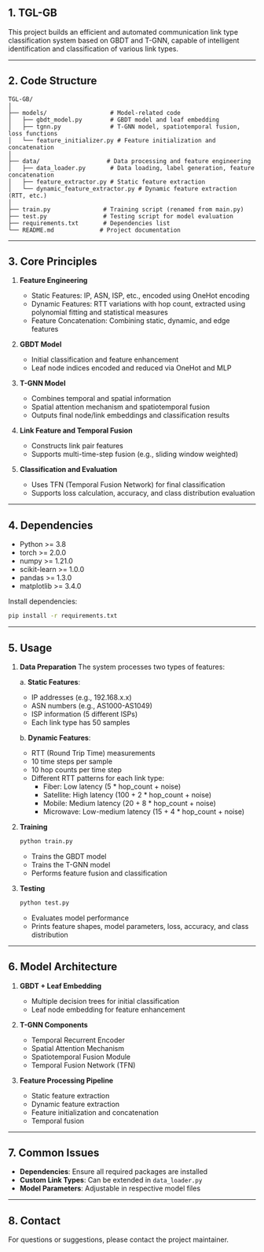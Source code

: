 ## 1. TGL-GB
This project builds an efficient and automated communication link type classification system based on GBDT and T-GNN, capable of intelligent identification and classification of various link types.

---

## 2. Code Structure

```
TGL-GB/
│
├── models/                  # Model-related code
│   ├── gbdt_model.py        # GBDT model and leaf embedding
│   ├── tgnn.py              # T-GNN model, spatiotemporal fusion, loss functions
│   └── feature_initializer.py # Feature initialization and concatenation
│
├── data/                   # Data processing and feature engineering
│   ├── data_loader.py       # Data loading, label generation, feature concatenation
│   ├── feature_extractor.py # Static feature extraction
│   └── dynamic_feature_extractor.py # Dynamic feature extraction (RTT, etc.)
│
├── train.py               # Training script (renamed from main.py)
├── test.py                # Testing script for model evaluation
├── requirements.txt       # Dependencies list
└── README.md             # Project documentation
```

---

## 3. Core Principles

1. **Feature Engineering**
   - Static Features: IP, ASN, ISP, etc., encoded using OneHot encoding
   - Dynamic Features: RTT variations with hop count, extracted using polynomial fitting and statistical measures
   - Feature Concatenation: Combining static, dynamic, and edge features

2. **GBDT Model**
   - Initial classification and feature enhancement
   - Leaf node indices encoded and reduced via OneHot and MLP

3. **T-GNN Model**
   - Combines temporal and spatial information
   - Spatial attention mechanism and spatiotemporal fusion
   - Outputs final node/link embeddings and classification results

4. **Link Feature and Temporal Fusion**
   - Constructs link pair features
   - Supports multi-time-step fusion (e.g., sliding window weighted)

5. **Classification and Evaluation**
   - Uses TFN (Temporal Fusion Network) for final classification
   - Supports loss calculation, accuracy, and class distribution evaluation

---

## 4. Dependencies

- Python >= 3.8
- torch >= 2.0.0
- numpy >= 1.21.0
- scikit-learn >= 1.0.0
- pandas >= 1.3.0
- matplotlib >= 3.4.0

Install dependencies:
```bash
pip install -r requirements.txt
```

---

## 5. Usage

1. **Data Preparation**
   The system processes two types of features:

   a. **Static Features**:
   - IP addresses (e.g., 192.168.x.x)
   - ASN numbers (e.g., AS1000-AS1049)
   - ISP information (5 different ISPs)
   - Each link type has 50 samples

   b. **Dynamic Features**:
   - RTT (Round Trip Time) measurements
   - 10 time steps per sample
   - 10 hop counts per time step
   - Different RTT patterns for each link type:
     * Fiber: Low latency (5 * hop_count + noise)
     * Satellite: High latency (100 + 2 * hop_count + noise)
     * Mobile: Medium latency (20 + 8 * hop_count + noise)
     * Microwave: Low-medium latency (15 + 4 * hop_count + noise)

2. **Training**
   ```bash
   python train.py
   ```
   - Trains the GBDT model
   - Trains the T-GNN model
   - Performs feature fusion and classification

3. **Testing**
   ```bash
   python test.py
   ```
   - Evaluates model performance
   - Prints feature shapes, model parameters, loss, accuracy, and class distribution

---

## 6. Model Architecture

1. **GBDT + Leaf Embedding**
   - Multiple decision trees for initial classification
   - Leaf node embedding for feature enhancement

2. **T-GNN Components**
   - Temporal Recurrent Encoder
   - Spatial Attention Mechanism
   - Spatiotemporal Fusion Module
   - Temporal Fusion Network (TFN)

3. **Feature Processing Pipeline**
   - Static feature extraction
   - Dynamic feature extraction
   - Feature initialization and concatenation
   - Temporal fusion

---

## 7. Common Issues

- **Dependencies**: Ensure all required packages are installed
- **Custom Link Types**: Can be extended in `data_loader.py`
- **Model Parameters**: Adjustable in respective model files

---

## 8. Contact
For questions or suggestions, please contact the project maintainer. 
